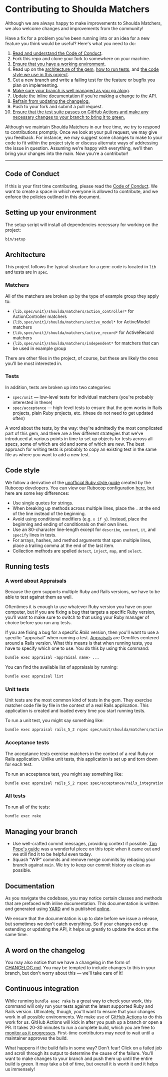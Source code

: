 # Contributing to Shoulda Matchers

Although we are always happy to make improvements to Shoulda Matchers, we also
welcome changes and improvements from the community!

Have a fix for a problem you've been running into or an idea for a new feature
you think would be useful? Here's what you need to do:

1. [Read and understand the Code of Conduct](#code-of-conduct).
2. Fork this repo and clone your fork to somewhere on your machine.
3. [Ensure that you have a working environment](#setting-up-your-environment).
4. Read up on the [architecture of the gem](#architecture), [how to run
   tests](#running-tests), and [the code style we use in this
   project](#code-style).
5. Cut a new branch and write a failing test for the feature or bugfix you plan
   on implementing.
6. [Make sure your branch is well managed as you go
   along](#managing-your-branch).
7. [Update the inline documentation if you're making a change to the
   API](#documentation).
8. [Refrain from updating the changelog.](#a-word-on-the-changelog)
9. Push to your fork and submit a pull request.
10. [Ensure that the test suite passes on GitHub Actions and make any necessary
    changes to your branch to bring it to green.](#continuous-integration)

Although we maintain Shoulda Matchers in our free time, we try to respond to
contributions promptly. Once we look at your pull request, we may give
you feedback. For instance, we may suggest some changes to make to your code to
fit within the project style or discuss alternate ways of addressing the issue
in question. Assuming we're happy with everything, we'll then bring your changes
into the main. Now you're a contributor!

---

## Code of Conduct

If this is your first time contributing, please read the [Code of Conduct]. We
want to create a space in which everyone is allowed to contribute, and we
enforce the policies outlined in this document.

[Code of Conduct]: https://thoughtbot.com/open-source-code-of-conduct

## Setting up your environment

The setup script will install all dependencies necessary for working on the
project:

```bash
bin/setup
```

## Architecture

This project follows the typical structure for a gem: code is located in `lib`
and tests are in `spec`.

### Matchers

All of the matchers are broken up by the type of example group they apply to:

- `{lib,spec/unit}/shoulda/matchers/action_controller*` for ActionController
  matchers
- `{lib,spec/unit}/shoulda/matchers/active_model*` for ActiveModel matchers
- `{lib,spec/unit}/shoulda/matchers/active_record*` for ActiveRecord matchers
- `{lib,spec/unit}/shoulda/matchers/independent*` for matchers that can be used in example group

There are other files in the project, of course, but these are likely the ones
you'll be most interested in.

### Tests

In addition, tests are broken up into two categories:

- `spec/unit` — low-level tests for individual matchers (you're probably
  interested in these)
- `spec/acceptance` — high-level tests to ensure that the gem works in Rails
  projects, plain Ruby projects, etc. (these do not need to get updated often)

A word about the tests, by the way: they're admittedly the most complicated part
of this gem, and there are a few different strategies that we've introduced at
various points in time to set up objects for tests across all specs, some of
which are old and some of which are new. The best approach for writing tests is
probably to copy an existing test in the same file as where you want to add a
new test.

## Code style

We follow a derivative of the [unofficial Ruby style guide] created by the
Rubocop developers. You can view our Rubocop configuration [here], but here are
some key differences:

- Use single quotes for strings.
- When breaking up methods across multiple lines, place the `.` at the end of
  the line instead of the beginning.
- Avoid using conditional modifiers (e.g. `x if y`). Instead, place the beginning and ending of conditionals on their own lines.
- Use an 80-character line-length except for `describe`, `context`, `it`, and
  `specify` lines in tests.
- For arrays, hashes, and method arguments that span multiple lines, place a
  trailing comma at the end of the last item.
- Collection methods are spelled `detect`, `inject`, `map`, and `select`.

[unofficial Ruby style guide]: https://github.com/rubocop-hq/ruby-style-guide
[here]: .rubocop.yml

## Running tests

### A word about Appraisals

Because the gem supports multiple Ruby and Rails versions, we have to be able
to test against them as well.

Oftentimes it is enough to use whatever Ruby version you have on your computer,
but if you are fixing a bug that targets a specific Ruby version, you'll want to
make sure to switch to that using your Ruby manager of choice before you run any
tests.

If you are fixing a bug for a specific _Rails_ version, then you'll want to use
a specific "appraisal" when running a test. [Appraisals] are Gemfiles centered
around a Rails version. What this means is that when running tests, you have to
specify which one to use. You do this by using this command:

```bash
bundle exec appraisal <appraisal name> ...
```

You can find the available list of appraisals by running:

```bash
bundle exec appraisal list
```

[Appraisals]: https://github.com/thoughtbot/appraisal

### Unit tests

Unit tests are the most common kind of tests in the gem. They exercise matcher
code file by file in the context of a real Rails application. This application
is created and loaded every time you start running tests.

To run a unit test, you might say something like:

```bash
bundle exec appraisal rails_5_2 rspec spec/unit/shoulda/matchers/active_model/validate_inclusion_of_matcher_spec.rb
```

### Acceptance tests

The acceptance tests exercise matchers in the context of a real Ruby or Rails
application. Unlike unit tests, this application is set up and torn down for
each test.

To run an acceptance test, you might say something like:

```bash
bundle exec appraisal rails_5_2 rspec spec/acceptance/rails_integration_spec.rb
```

### All tests

To run all of the tests:

```bash
bundle exec rake
```

## Managing your branch

- Use well-crafted commit messages, providing context if possible. [Tim Pope's
  guide] was a wonderful piece on this topic when it came out and we still find
  it to be helpful even today.
- Squash "WIP" commits and remove merge commits by rebasing your branch against
  `main`. We try to keep our commit history as clean as possible.

[Tim Pope's guide]: https://tbaggery.com/2008/04/19/a-note-about-git-commit-messages.html

## Documentation

As you navigate the codebase, you may notice certain classes and methods that
are prefaced with inline documentation. This documentation is written and
generated using [YARD][yard] and is published [online][rubydocs].

[rubydocs]: https://matchers.shoulda.io/docs
[yard]: https://github.com/lsegal/yard

We ensure that the documentation is up to date before we issue a release, but
sometimes we don't catch everything. So if your changes end up extending or
updating the API, it helps us greatly to update the docs at the same time.

## A word on the changelog

You may also notice that we have a changelog in the form of
[CHANGELOG.md](CHANGELOG.md). You may be tempted to include changes to this in
your branch, but don't worry about this — we'll take care of it!

## Continuous integration

While running `bundle exec rake` is a great way to check your work, this command
will only run your tests against the latest supported Ruby and Rails version.
Ultimately, though, you'll want to ensure that your changes work in all possible
environments. We make use of [GitHub Actions][gh-actions] to do this work for
us. GitHub Actions will kick in after you push up a branch or open a PR.
It takes 20-30 minutes to run a complete build, which you are free to
[monitor as it progresses][shoulda-matchers-on-gh-actions]. First-time
contributors may need to wait until a maintainer approves the build.

[shoulda-matchers-on-gh-actions]: https://github.com/thoughtbot/shoulda-matchers/actions

What happens if the build fails in some way? Don't fear! Click on a failed job
and scroll through its output to determine the cause of the failure. You'll want
to make changes to your branch and push them up until the entire build is green.
It may take a bit of time, but overall it is worth it and it helps us immensely!

[gh-actions]: https://github.com/features/actions
